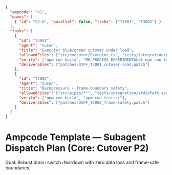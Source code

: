 ```json
{
  "ampcode": "v1",
  "waves": [
    { "id": "C2-A", "parallel": false, "tasks": ["T3001", "T3002"] }
  ],
  "tasks": [
    {
      "id": "T3001",
      "agent": "susan",
      "title": "Executor blue/green cutover under load",
      "allowedFiles": ["src/executor/Executor.ts", "tests/integration/processUnix.spec.ts"],
      "verify": ["npm run build", "MK_PROCESS_EXPERIMENTAL=1 npm run test:pty"],
      "deliverables": ["patches/DIFF_T3001_cutover-load.patch"]
    },
    {
      "id": "T3002",
      "agent": "susan",
      "title": "Backpressure + frame-boundary safety",
      "allowedFiles": ["src/pipes/**", "tests/integration/stdioPath.spec.ts"],
      "verify": ["npm run build", "npm run test:ci"],
      "deliverables": ["patches/DIFF_T3002_frame-safety.patch"]
    }
  ]
}
```

# Ampcode Template — Subagent Dispatch Plan (Core: Cutover P2)

Goal: Robust drain+switch+teardown with zero data loss and frame-safe boundaries.

